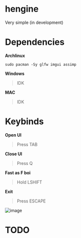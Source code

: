 # hengine

Very simple (in development)

# Dependencies
**Archlinux**
```
sudo pacman -Sy glfw imgui assimp
```

**Windows**
> IDK

**MAC**
> IDK

# Keybinds
**Open UI**
> Press TAB

**Close UI**
> Press Q

**Fast as F boi**
> Hold LSHIFT

**Exit**
> Press ESCAPE

![image](https://github.com/abuxTM/hengine/assets/104513379/a77b7d78-92db-418b-95f8-26945c767041)

# TODO

